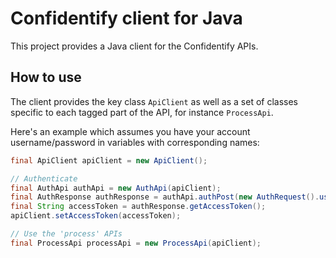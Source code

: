 # Confidentify client for Java

This project provides a Java client for the Confidentify APIs. 

## How to use

The client provides the key class `ApiClient` as well as a set of classes specific to each tagged part of the API, for instance `ProcessApi`.

Here's an example which assumes you have your account username/password in variables with corresponding names:

```java
final ApiClient apiClient = new ApiClient();

// Authenticate
final AuthApi authApi = new AuthApi(apiClient);
final AuthResponse authResponse = authApi.authPost(new AuthRequest().username(USERNAME).password(PASSWORD));
final String accessToken = authResponse.getAccessToken();
apiClient.setAccessToken(accessToken);

// Use the 'process' APIs
final ProcessApi processApi = new ProcessApi(apiClient);
```
